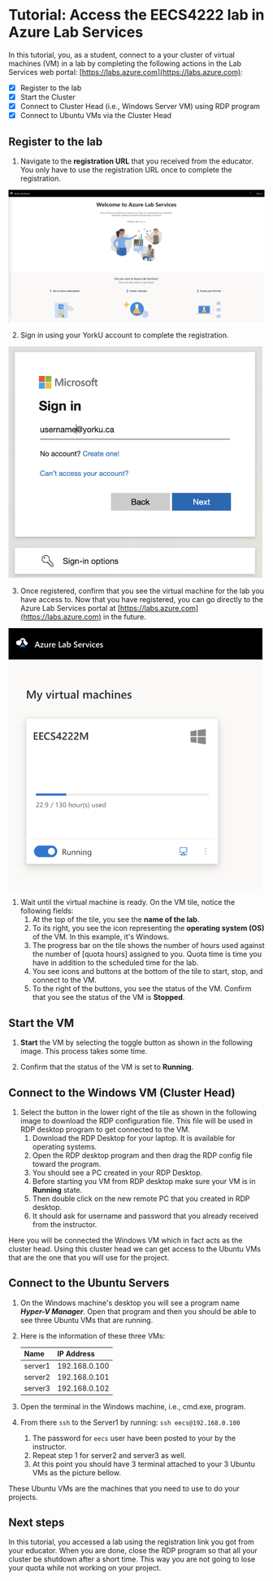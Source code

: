 <!-- ---
Title: Access a lab in Azure Lab Services 
Description: In this tutorial, students access to the cluster of virtual machines in the EECS4222-lab
Topic: Tutorial
Date: 01/02/2023
--- -->

# Tutorial: Access the EECS4222 lab in Azure Lab Services

In this tutorial, you, as a student, connect to a your cluster of virtual machines (VM) in a lab by completing the following actions in the Lab Services web portal: [https://labs.azure.com](https://labs.azure.com):

- [x] Register to the lab
- [x] Start the Cluster
- [x] Connect to Cluster Head (i.e., Windows Server VM) using RDP program
- [x] Connect to Ubuntu VMs via the Cluster Head 

## Register to the lab

1. Navigate to the **registration URL** that you received from the educator. You only have to use the registration URL once to complete the registration.  

<img title="" alt="Click on Sign in to go to the login page" src="/images/login.png" >

2. Sign in using your YorkU account to complete the registration.

<img title="" alt="Click on Sign in to go to the login page" src="/images/username.png" width="500" >


3. Once registered, confirm that you see the virtual machine for the lab you have access to.  Now that you have registered, you can go directly to the Azure Lab Services portal at [https://labs.azure.com](https://labs.azure.com) in the future.

<img title="" alt="Click on Sign in to go to the login page" src="/images/eecs4222-lab.png" width="500" >

    
1. Wait until the virtual machine is ready. On the VM tile, notice the following fields:
    1. At the top of the tile, you see the **name of the lab**.
    2. To its right, you see the icon representing the **operating system (OS)** of the VM. In this example, it's Windows.
    3. The progress bar on the tile shows the number of hours used against the number of [quota hours] assigned to you. Quota time is time you have in addition to the scheduled time for the lab.
    4. You see icons and buttons at the bottom of the tile to start, stop, and connect to the VM.
    5. To the right of the buttons, you see the status of the VM. Confirm that you see the status of the VM is **Stopped**.
        

## Start the VM

1. **Start** the VM by selecting the toggle button as shown in the following image. This process takes some time.  
    
2. Confirm that the status of the VM is set to **Running**.
    

## Connect to the Windows VM (Cluster Head)

1. Select the button in the lower right of the tile as shown in the following image to download the RDP configuration file. This file will be used in RDP desktop program to get connected to the VM. 
   1. Download the RDP Desktop for your laptop. It is available for operating systems.
   2. Open the RDP desktop program and then drag the RDP config file toward the program.
   3. You should see a PC created in your RDP Desktop.
   4. Before starting you VM from RDP desktop make sure your VM is in **Running** state.
   5. Then double click on the new remote PC that you created in RDP desktop.
   6. It should ask for username and password that you already received from the instructor.

Here you will be connected the Windows VM which in fact acts as the cluster head. Using this cluster head we can get access to the Ubuntu VMs that are the one that you will use for the project.

 ## Connect to the Ubuntu Servers

1. On the Windows machine's desktop you will see a program name ***Hyper-V Manager***. Open that program and then you should be able to see three Ubuntu VMs that are running.

2. Here is the information of these three VMs:

    | Name         | IP Address      |
    | :-------     | :------------   |
    | server1      | 192.168.0.100   |
    | server2      | 192.168.0.101   |
    | server3      | 192.168.0.102   |


3. Open the terminal in the Windows machine, i.e., cmd.exe, program.
4. From there `ssh` to the Server1 by running: `ssh eecs@192.168.0.100`
   1. The password for `eecs` user have been posted to your by the instructor.
   2. Repeat step 1 for server2 and server3 as well.
   3. At this point you should have 3 terminal attached to your 3 Ubuntu VMs as the picture bellow.

These Ubuntu VMs are the machines that you need to use to do your projects. 

## Next steps

In this tutorial, you accessed a lab using the registration link you got from your educator.  When you are done, close the RDP program so that all your cluster be shutdown after a short time. This way you are not going to lose your quota while not working on your project.
